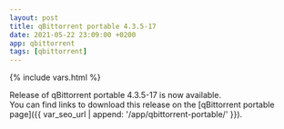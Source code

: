 ```yaml
---
layout: post
title: qBittorrent portable 4.3.5-17
date: 2021-05-22 23:09:00 +0200
app: qbittorrent
tags: [qbittorrent]
---
```

{% include vars.html %}

Release of qBittorrent portable 4.3.5-17 is now available.<br />
You can find links to download this release on the [qBittorrent portable page]({{ var_seo_url | append: '/app/qbittorrent-portable/' }}).
